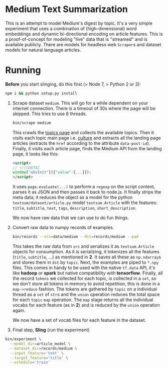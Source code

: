 # Medium Text Summarization

This is an attempt to model Medium's digest by topic. It's a very simple experiment that uses
a combination of (high-dimensional) word embeddings and dynamic bi-directional encoding
on article features. This is a proof-of-concept for modeling "live" data that is "streamed" and is
available publicly. There are models for headless web `Scraper`s and dataset models for natural
language articles.

# Running

**Before** you start slinging, do this first (> Node 7, > Python 2 or 3):

```sh
npm i && python setup.py install
```

1. Scrape dataset `medium`. This will go for a while dependent on your internet connection.
   There is a timeout of 30s where the page will be skipped. This tries to use 8 threads.

   ```sh
   bin/scrape medium
   ```

   This crawls the [topics page](https://medium.com/topics) and collects the available topics. Then
   it visits each topic main page i.e. [culture](https://medium.com/topics/culture) and extracts all
   the landing page articles (extracts the `href` according to the attribute `data-post-id`). Finally,
   it visits each article page, finds the Medium API from the landing page, it looks like this:

   ```html
   <script>
   // <![CDATA[
   window["obvInit"]({"value":{...}});
   </script>
   ```

   It uses `page.evaluate(...)` to perform a `regexp` on the script content, parses it as JSON and
   then passes it back to node.js. It finally strips the meta data, it reduces the object as a model
   for the python `textsum/dataset/article.py` model `textsum.Article` with the features: `title`,
   `subtitle`, `text`, `tags`, `description`, `short_description`.

   We now have raw data that we can use to do fun things.

2. Convert raw data to numpy records of examples.

   ```sh
   bin/records --src=data/medium --dst=records/medium --pad
   ```

   This takes the raw data from `src` and serializes it as `textsum.Article` objects for consumption.
   As it is serializing, it tokenizes all the features (`title`, `subtitle`, ...) as mentioned in **2**.
   It saves all these as `np.ndarray`s and stores them in `dst` by `topic`. Next, the examples
   are piped to `*.npy` files. This comes in handy to be used with the
   native `tf.data` API, it's like **hadoop** or **spark** but native compatibility with **tensorflow**.
   Finally, all the record `tokens` we collected for each topic, is collected in a `set`, so we don't
   store all tokens in memory to avoid repetition, this is done in a `map->reduce` fashion. The tokens
   are gathered by `topic` on a individual thread as a `set` of `str`s and the `union` operation reduces
   the total space for each `topic` `map` operation. The `map` stage returns all the individual vocabs
   for each feature (as in **2**) and is reduced by the `union` operation again.

   We now have a set of vocab files for each feature in the dataset.

3. Final step, **Sling** (run the experiment)

  ```sh
  bin/experiment \
    --model_dir=article_model \
    --dataset_dir=records/medium \
    --input_feature='text' \
    --target_feature='title' \
    --schedule='train'
  ```
